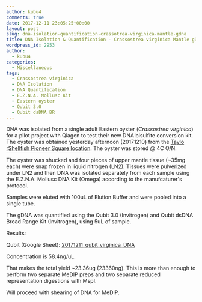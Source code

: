 ```yaml
---
author: kubu4
comments: true
date: 2017-12-11 23:05:25+00:00
layout: post
slug: dna-isolation-quantification-crassotrea-virginica-mantle-gdna
title: DNA Isolation & Quantification - Crassostrea virginica Mantle gDNA
wordpress_id: 2953
author:
  - kubu4
categories:
  - Miscellaneous
tags:
  - Crassostrea virginica
  - DNA Isolation
  - DNA Quantification
  - E.Z.N.A. Mollusc Kit
  - Eastern oyster
  - Qubit 3.0
  - Qubit dsDNA BR
---
```


DNA was isolated from a single adult Eastern oyster (_Crassostrea virginica_) for a pilot project with Qiagen to test their new DNA bisulfite conversion kit. The oyster was obtained yesterday afternoon (20171210) from the [Taylo rShellfish Pioneer Square location](https://www.taylorshellfishfarms.com/location/pioneer-square). The oyster was stored @ 4C O/N.

The oyster was shucked and four pieces of upper mantle tissue (~35mg each) were snap frozen in liquid nitrogen (LN2). Tissues were pulverized under LN2 and then DNA was isolated separately from each sample using the E.Z.N.A. Mollusc DNA Kit (Omega) according to the manufcaturer's protocol.

Samples were eluted with 100uL of Elution Buffer and were pooled into a single tube.

The gDNA was quantified using the Qubit 3.0 (Invitrogen) and Qubit dsDNA Broad Range Kit (Invitrogen), using 5uL of sample.

Results:

Qubit (Google Sheet): [20171211_qubit_virginica_DNA](https://docs.google.com/spreadsheets/d/1C35zyjc10GNtBt-7z_BBr0Z_ArCZx91H5-Mc05C4evg/edit?usp=sharing)

Concentration is 58.4ng/uL.

That makes the total yield ~23.36ug (23360ng). This is more than enough to perform two separate MeDIP preps and two separate reduced representation digestions with MspI.

Will proceed with shearing of DNA for MeDIP.
